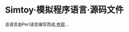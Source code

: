 Simtoy·模拟程序语言·源码文件
==
该语言由Perl语言编写而成,[参观](https://github.com/simtoy/simtoy.github.io/tree/master/Simtoy/simtoy_src_files)...
